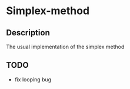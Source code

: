 # Simplex-method
## Description
The usual implementation of the simplex method
## TODO
* fix looping bug
